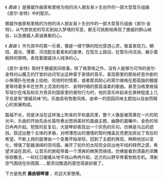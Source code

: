 

《 _晨曲_ 》是挪威作曲家格里格为他的诗人朋友易卜生创作的一部大型音乐组曲《皮尔·金特》中的配乐。  
  
挪威作曲家格里格的为他的诗人朋友易卜生创作的一部大型音乐组曲《皮尔·金特》，从气势恢宏的写实到如入梦境的写意，都无可挑剔地再现了挪威的群山峡谷，以及挪威人真诚勇敢的心。  
  
《 _晨曲_
》作为其中的第一乐章，像是一缕宁静的阳光穿透心灵，极富表现力。朝阳、晨光、薄雾、河流配合着柔和的旋律，在弦乐上跳动，在管乐间流淌，展示着婉转的黎明，表现着挪威诗人纯净的心。  
  
《皮尔·金特》取材于挪威民间故事。除了格里格之外，没有人能够为可怜的皮尔·金特对山魔王的厅堂的访问写出这种富于表情的音乐，表现那里的那些好恶作剧的小侏儒扑在他身上掐他、咬他时的情景，或者那具耐心的索尔维格在那孤独的棚屋里等待着多年在世界上流浪的培尔．金特时唱的那首温柔的歌曲。甚至当格里格描写培尔在埃及和东方奇异的国家里的冒险行为时，他的音乐听起来在某种程度上几乎总是有“挪威风味”的。乐曲具有牧歌风格，由单一的田园风味主题加以自由而精心的发展构成。  
  
篇幅不长，但是沐浴在这样海上吹来的平和晨风里，整个人像是被笼罩在一片的阳光中。乐曲的开始先由长笛吹奏出悠扬美好的晨曲主题，幽静的晨曦中，金色的旭日冉冉升起。短暂的反复后，大提琴却表现出一个灰色的乐句，仿佛是乌云的遮挡，叙述出整个主体的矛盾，对喷薄而出的激情的暂时掩盖反而更加突出了背后的希望。不断上扬的旋律由一个变奏开始渐轻，回到了主题的再现，稍稍地加以变化，增强了配器演绎的空间感。展开了初升的太阳完全跃出地平线的释然之感，希望洋溢在其间，让音乐的旅程带着一个清爽的微笑而继续。仿佛能看到清晨的浓舞徐徐散去，一轮红日缓缓从地平线山冉冉升起，远方的山野孕育着勃勃生机。清新空气围绕在你周围……那灵动飘逸的感觉简直妙极了。  
  
下方是免费 **晨曲钢琴谱** ，欢迎大家使用。

